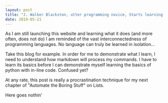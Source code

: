 ```yaml
---
layout: post
title: "J. Walker Blackston, utter programming novice, Starts learning python for data science"
date: 2019-05-21
---
```


As I am still launching this website and learning what it does (and more often, does not do) I am reminded of the vast interconnectedness of programming languages.
No language can truly be learned in isolation...

Take this blog for example. In order for me to demonstrate what I learn, I need to understand how markdown will process my commands. I have to learn its basics before I can demonstrate myself learning the basics of python with in-line code. Confused yet?

At any rate, this post is really a procrastination technique for my next chapter of "Automate the Boring Stuff" on Lists. 

Here goes nothin' 
